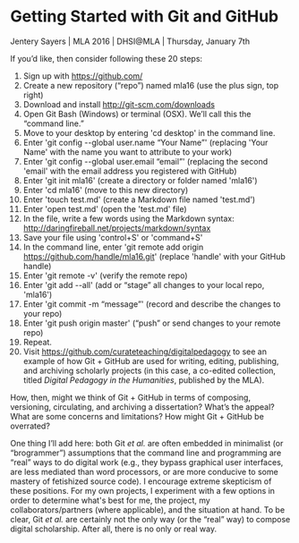 # Getting Started with Git and GitHub
Jentery Sayers | MLA 2016 | DHSI@MLA | Thursday, January 7th 

If you’d like, then consider following these 20 steps:

1. Sign up with https://github.com/
2. Create a new repository (“repo”) named mla16 (use the plus sign, top right)
3. Download and install http://git-scm.com/downloads
4. Open Git Bash (Windows) or terminal (OSX). We’ll call this the “command line.”
5. Move to your desktop by entering 'cd desktop' in the command line. 
6. Enter 'git config --global user.name “Your Name”' (replacing 'Your Name' with the name you want to attribute to your work) 
7. Enter 'git config --global user.email “email”' (replacing the second 'email' with the email address you registered with GitHub) 
8. Enter 'git init mla16' (create a directory or folder named 'mla16')
9. Enter 'cd mla16' (move to this new directory) 
10. Enter 'touch test.md' (create a Markdown file named 'test.md') 
11. Enter 'open test.md' (open the 'test.md' file) 
12. In the file, write a few words using the Markdown syntax: http://daringfireball.net/projects/markdown/syntax
13. Save your file using 'control+S' or 'command+S'
14. In the command line, enter 'git remote add origin https://github.com/handle/mla16.git' (replace 'handle' with your GitHub handle)
15. Enter 'git remote -v' (verify the remote repo) 
16. Enter 'git add --all' (add or “stage” all changes to your local repo, 'mla16') 
17. Enter 'git commit -m “message”' (record and describe the changes to your repo)
18. Enter 'git push origin master' (“push” or send changes to your remote repo)
19. Repeat. 
20. Visit https://github.com/curateteaching/digitalpedagogy to see an example of how Git + GitHub are used for writing, editing, publishing, and archiving scholarly projects (in this case, a co-edited collection, titled <em>Digital Pedagogy in the Humanities</em>, published by the MLA).

How, then, might we think of Git + GitHub in terms of composing, versioning, circulating, and archiving a dissertation? What’s the appeal? What are some concerns and limitations? How might Git + GitHub be overrated? 

One thing I’ll add here: both Git <em>et al.</em> are often embedded in minimalist (or “brogrammer”) assumptions that the command line and programming are “real” ways to do digital work (e.g., they bypass graphical user interfaces, are less mediated than word processors, or are more conducive to some mastery of fetishized source code). I encourage extreme skepticism of these positions. For my own projects, I experiment with a few options in order to determine what's best for me, the project, my collaborators/partners (where applicable), and the situation at hand. To be clear, Git <em>et al.</em> are certainly not the only way (or the “real” way) to compose digital scholarship. After all, there is no only or real way. 
